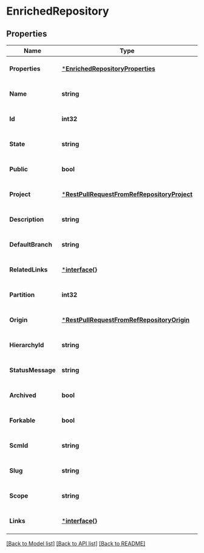 # EnrichedRepository

## Properties
Name | Type | Description | Notes
------------ | ------------- | ------------- | -------------
**Properties** | [***EnrichedRepositoryProperties**](EnrichedRepository_properties.md) |  | [optional] [default to null]
**Name** | **string** |  | [optional] [default to null]
**Id** | **int32** |  | [optional] [default to null]
**State** | **string** |  | [optional] [default to null]
**Public** | **bool** |  | [optional] [default to null]
**Project** | [***RestPullRequestFromRefRepositoryProject**](RestPullRequest_fromRef_repository_project.md) |  | [optional] [default to null]
**Description** | **string** |  | [optional] [default to null]
**DefaultBranch** | **string** |  | [optional] [default to null]
**RelatedLinks** | [***interface{}**](interface{}.md) |  | [optional] [default to null]
**Partition** | **int32** |  | [optional] [default to null]
**Origin** | [***RestPullRequestFromRefRepositoryOrigin**](RestPullRequest_fromRef_repository_origin.md) |  | [optional] [default to null]
**HierarchyId** | **string** |  | [optional] [default to null]
**StatusMessage** | **string** |  | [optional] [default to null]
**Archived** | **bool** |  | [optional] [default to null]
**Forkable** | **bool** |  | [optional] [default to null]
**ScmId** | **string** |  | [optional] [default to null]
**Slug** | **string** |  | [optional] [default to null]
**Scope** | **string** |  | [optional] [default to null]
**Links** | [***interface{}**](interface{}.md) |  | [optional] [default to null]

[[Back to Model list]](../README.md#documentation-for-models) [[Back to API list]](../README.md#documentation-for-api-endpoints) [[Back to README]](../README.md)

